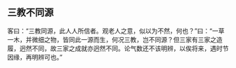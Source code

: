 ## 三教不同源

客曰：“三教同源，此人人所信者。观老人之意，似以为不然，何也？”曰：“一草一木，并微细之物，皆同此一源而生，何况三教，岂不同源？但三家有三家之造履，迥然不同，故三家之成就亦迥然不同。论气数还不该明辨，以俟将来，遇时节因缘，再明辨可也。”

